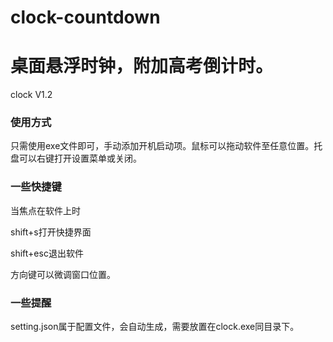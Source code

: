 # clock-countdown
# 桌面悬浮时钟，附加高考倒计时。
clock V1.2
### 使用方式
只需使用exe文件即可，手动添加开机启动项。鼠标可以拖动软件至任意位置。托盘可以右键打开设置菜单或关闭。
### 一些快捷键
当焦点在软件上时

shift+s打开快捷界面

shift+esc退出软件

方向键可以微调窗口位置。
### 一些提醒
setting.json属于配置文件，会自动生成，需要放置在clock.exe同目录下。

